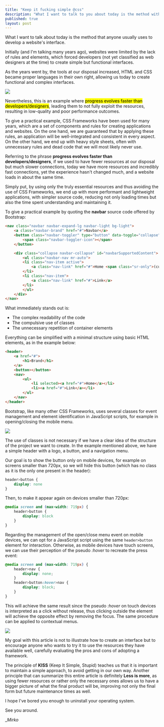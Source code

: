 ```yaml
---
title: "Keep it fucking simple @css"
description: "What I want to talk to you about today is the method with which anyone normally develops the interface of a website."
published: true
layout: post
---
```


What I want to talk about today is the method that anyone usually uses to develop a website's interface.

Initially (and I'm talking many years ago), websites were limited by the lack of rules and elements, which forced developers (not yet classified as web designers at the time) to create simple but functional interfaces.

As the years went by, the tools at our disposal increased, HTML and CSS became proper languages in their own right, allowing us today to create functional and complex interfaces.

![](https://media0.giphy.com/media/10rJCb79m16aRy/giphy.gif?cid=790b761110ab7d3263e17e79a1d6613a81f1f90e12e4e8b4&rid=giphy.gif)

Nevertheless, this is an example where <mark>progress evolves faster than developers/designers</mark>, leading them to not fully exploit the resources, resulting in low-quality and poor performance outcomes.

To give a practical example, CSS Frameworks have been used for many years, which are a set of components and rules for creating applications and websites. On the one hand, we are guaranteed that by applying these rules, an application will be well-integrated and consistent in every aspect. On the other hand, we end up with heavy style sheets, often with unnecessary rules and dead code that we will most likely never use.

Referring to the phrase **progress evolves faster than developers/designers**, if we used to have fewer resources at our disposal but much slower connections, today we have more resources and incredibly fast connections, yet the experience hasn't changed much, and a website loads in about the same time.

Simply put, by using only the truly essential resources and thus avoiding the use of CSS Frameworks, we end up with more performant and lightweight applications, with simpler source code, reducing not only loading times but also the time spent understanding and maintaining it.

To give a practical example by quoting the **navbar** source code offered by Bootstrap:

```html
<nav class="navbar navbar-expand-lg navbar-light bg-light">
    <a class="navbar-brand" href="#">Navbar</a>
    <button class="navbar-toggler" type="button" data-toggle="collapse" data-target="#navbarSupportedContent" aria-controls="navbarSupportedContent" aria-expanded="false" aria-label="Toggle navigation">
        <span class="navbar-toggler-icon"></span>
    </button>

    <div class="collapse navbar-collapse" id="navbarSupportedContent">
        <ul class="navbar-nav mr-auto">
        <li class="nav-item active">
            <a class="nav-link" href="#">Home <span class="sr-only">(current)</span></a>
        </li>
        <li class="nav-item">
            <a class="nav-link" href="#">Link</a>
        </li>
        </ul>
    </div>
</nav>
```

What immediately stands out is:

* The complex readability of the code
* The compulsive use of classes
* The unnecessary repetition of container elements

Everything can be simplified with a minimal structure using basic HTML elements, as in the example below:

```html
<header>
    <a href="#">
        <h1>Brand</h1>
    </a>
    <button></button>
    <nav>
        <ul>
            <li selected><a href="#">Home</a></li>
            <li><a href="#">Link</a></li>
        </ul>
    </nav>
</header>
```

Bootstrap, like many other CSS Frameworks, uses several classes for event management and element identification in JavaScript scripts, for example in opening/closing the mobile menu.

![](https://media1.giphy.com/media/13XW2MJE0XCoM0/giphy.gif?cid=790b7611d6b872db885ff15e635a83fe915441b166232cf4&rid=giphy.gif)

The use of classes is not necessary if we have a clear idea of the structure of the project we want to create. In the example mentioned above, we have a simple header with a logo, a button, and a navigation menu.

Our goal is to show the button only on mobile devices, for example on screens smaller than 720px, so we will hide this button (which has no class as it is the only one present in the header):

```css
header>button {
    display: none
}
```

Then, to make it appear again on devices smaller than 720px:

```css
@media screen and (max-width: 719px) {
    header>button {
        display: block
    }
}
```

Regarding the management of the open/close menu event on mobile devices, we can opt for a JavaScript script using the same `header>button` element for interaction. Otherwise, as mobile devices have touch screens, we can use their perception of the pseudo _:hover_ to recreate the press event:

```css
@media screen and (max-width: 719px) {
    header>nav {
        display: none;
    }
    header>button:hover>nav {
        display: block;
    }
}
```

This will achieve the same result since the pseudo _:hover_ on touch devices is interpreted as a click without release, thus clicking outside the element will achieve the opposite effect by removing the focus. The same procedure can be applied to contextual menus.

![](https://media1.giphy.com/media/3OvvA11fPUvfYRFjxS/giphy.gif?cid=790b7611f2ed097755ca7a2d0285f73a616ed1d5649e50b0&rid=giphy.gif)

My goal with this article is not to illustrate how to create an interface but to encourage anyone who wants to try it to use the resources they have available well, carefully evaluating the pros and cons of adopting a framework.

The principle of **KISS** (Keep It Simple, Stupid) teaches us that it is important to maintain a simple approach, to avoid getting in our own way. Another principle that can summarize this entire article is definitely **Less is more**, as using fewer resources or rather only the necessary ones allows us to have a bigger picture of what the final product will be, improving not only the final form but future maintenance times as well.

I hope I've bored you enough to uninstall your operating system.

See you around.

__Mirko_
